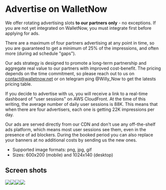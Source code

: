 # Advertise on WalletNow

We offer rotating advertising slots **to our partners only** - no exceptions. If you are not yet integrated on WalletNow, you must integrate first before applying for ads.

There are a maximum of four partners advertising at any point in time, so you are guaranteed to get a minimum of 25% of the impressions, and often more (during ad schedule "gaps").

Our ads strategy is designed to promote a long-term partnership and aggregate real value to our partners with improved cost-benefit. The pricing depends on the time commitment, so please reach out to us on contact@walletnow.net or on telegram ping @Willy\_Now to get the latests pricing table.

If you decide to advertise with us, you will receive a link to a real-time dashboard of "user sessions" on AWS CloudFront. At the time of this writing, the average number of daily user sessions is 88K. This means that when there are four advertisers, each one is getting 22K impressions per day.

Our ads are served directly from our CDN and don't use any off-the-shelf ads platform, which means most user sessions see them, even in the presence of ad blockers. During the booked period you can also replace your banners at no additional costs by sending us the new ones.

* Supported image formats: png, jpg, gif
* Sizes: 600x200 (mobile) and 1024x140 (desktop)

## Screen shots

![](https://lh5.googleusercontent.com/v2k3wHOqAecIsqjhWXKXs9KdHNJzpluNHcN4PQNd1QIH0vhujrBuRJ5ludohtMsHCvX8-fLam9N-2C64QTiTZFw0CBY6EaZWU-r-ZJBeAB7MAEEcTFYKmjtzvUtErYsRvbBtv\_3P)![](https://lh6.googleusercontent.com/hVYtSX2ux1yRUH-z18ukwcT1wtfyLi-EtUSl1KHHrYJSDYZ8nx6rUFzWRU6zIqQKQO0n9ZFB4Ohz6IMPNjaiLe2PH53U6y649YY2VtA1734zKIpufXh8\_Tn7A8VIFL5s-1VBp3WI)![](https://lh5.googleusercontent.com/K0Qvg7lrQeF4l4OYxEtHnDJU8TOlKlY736QQKq8nDRhYf7HutJxJ147s1j0\_lhFzrQ8VHms-BlzTMLGLLVidDkVzK18MiIL6XUWHTYEowSxmGdZclbqCjC\_5hcSFuPOuqsj1clPR)![](https://lh3.googleusercontent.com/4jc5cYM-6dxTK48Wic6K6X3ckseIREjSePBmBzn1zxXZ6HXZHtCcQpr4y93HnH6yLycSM90t0l\_BQzUdo4VgED8-9C8v9z\_lxkVe\_MO26iwNBv6s2ybpsuVwLdDJ1Gshdf48ERWZ)
